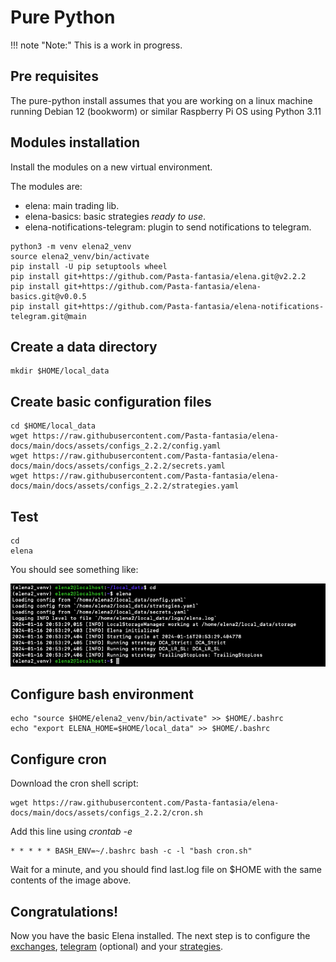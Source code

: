 # Pure Python 

!!! note "Note:" 
    This is a work in progress.

## Pre requisites

The pure-python install assumes that you are working on a linux machine running Debian 12 (bookworm) or similar Raspberry Pi OS using Python 3.11

## Modules installation

Install the modules on a new virtual environment.

The modules are:

- elena: main trading lib.
- elena-basics: basic strategies _ready to use_.
- elena-notifications-telegram: plugin to send notifications to telegram.

```shell
python3 -m venv elena2_venv
source elena2_venv/bin/activate
pip install -U pip setuptools wheel
pip install git+https://github.com/Pasta-fantasia/elena.git@v2.2.2
pip install git+https://github.com/Pasta-fantasia/elena-basics.git@v0.0.5 
pip install git+https://github.com/Pasta-fantasia/elena-notifications-telegram.git@main
```

## Create a data directory 

```shell
mkdir $HOME/local_data
```

## Create basic configuration files

```shell
cd $HOME/local_data
wget https://raw.githubusercontent.com/Pasta-fantasia/elena-docs/main/docs/assets/configs_2.2.2/config.yaml
wget https://raw.githubusercontent.com/Pasta-fantasia/elena-docs/main/docs/assets/configs_2.2.2/secrets.yaml
wget https://raw.githubusercontent.com/Pasta-fantasia/elena-docs/main/docs/assets/configs_2.2.2/strategies.yaml
```
## Test

```shell
cd
elena
```
You should see something like:

![img.png](img.png)

## Configure bash environment 
```
echo "source $HOME/elena2_venv/bin/activate" >> $HOME/.bashrc
echo "export ELENA_HOME=$HOME/local_data" >> $HOME/.bashrc
```

## Configure cron

Download the cron shell script:
```
wget https://raw.githubusercontent.com/Pasta-fantasia/elena-docs/main/docs/assets/configs_2.2.2/cron.sh
```
Add this line using _crontab -e_
```
* * * * * BASH_ENV=~/.bashrc bash -c -l "bash cron.sh"
```
Wait for a minute, and you should find last.log file on $HOME with the same contents of the image above.

## Congratulations!

Now you have the basic Elena installed.
The next step is to configure the [exchanges](/02_config/exchanges/), [telegram](/02_config/telegram/) (optional) and your [strategies](/03_strategies/).